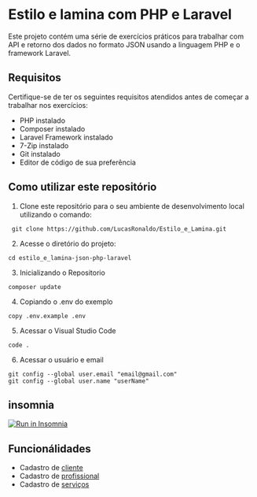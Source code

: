 # Estilo e lamina com PHP e Laravel
Este projeto contém uma série de exercícios práticos para trabalhar com API e retorno dos dados no formato JSON usando a linguagem PHP e o framework Laravel.

## Requisitos
Certifique-se de ter os seguintes requisitos atendidos antes de começar a trabalhar nos exercícios:

- PHP instalado
- Composer instalado
- Laravel Framework instalado
- 7-Zip instalado
- Git instalado
- Editor de código de sua preferência

## Como utilizar este repositório

1. Clone este repositório para o seu ambiente de desenvolvimento local utilizando o comando:
```
 git clone https://github.com/LucasRonaldo/Estilo_e_Lamina.git
 ```
2. Acesse o diretório do projeto:
```
cd estilo_e_lamina-json-php-laravel
```
3. Inicializando o Repositorio
```
composer update
```
4. Copiando o .env do exemplo
```
copy .env.example .env
```
5. Acessar o Visual Studio Code
```
code .
```
6. Acessar o usuário e email
```
git config --global user.email "email@gmail.com"
git config --global user.name "userName"
```
## insomnia
<a href="https://insomnia.rest/run/?label=Estilo%20e%20Lamina&uri=%7B%22_type%22%3A%22export%22%2C%22__export_format%22%3A4%2C%22__export_date%22%3A%222023-09-14T18%3A36%3A28.151Z%22%2C%22__export_source%22%3A%22insomnia.desktop.app%3Av2022.7.5%22%2C%22resources%22%3A%5B%7B%22_id%22%3A%22req_643569000f7e46a8a79b33af5749b5a9%22%2C%22parentId%22%3A%22wrk_92e863e4021049178340991bd9cdc9ef%22%2C%22modified%22%3A1674483403831%2C%22created%22%3A1674483403831%2C%22url%22%3A%22%22%2C%22name%22%3A%22New%20Request%22%2C%22description%22%3A%22%22%2C%22method%22%3A%22GET%22%2C%22body%22%3A%7B%7D%2C%22parameters%22%3A%5B%5D%2C%22headers%22%3A%5B%5D%2C%22authentication%22%3A%7B%7D%2C%22metaSortKey%22%3A-1674483403831%2C%22isPrivate%22%3Afalse%2C%22settingStoreCookies%22%3Atrue%2C%22settingSendCookies%22%3Atrue%2C%22settingDisableRenderRequestBody%22%3Afalse%2C%22settingEncodeUrl%22%3Atrue%2C%22settingRebuildPath%22%3Atrue%2C%22settingFollowRedirects%22%3A%22global%22%2C%22_type%22%3A%22request%22%7D%2C%7B%22_id%22%3A%22wrk_92e863e4021049178340991bd9cdc9ef%22%2C%22parentId%22%3Anull%2C%22modified%22%3A1674483403822%2C%22created%22%3A1674483403822%2C%22name%22%3A%22New%20Document%22%2C%22description%22%3A%22%22%2C%22scope%22%3A%22design%22%2C%22_type%22%3A%22workspace%22%7D%2C%7B%22_id%22%3A%22req_ed1b09434ce345e0aca534898ea2900e%22%2C%22parentId%22%3A%22wrk_1e5ba0f0bea14eb590e5d71691223a22%22%2C%22modified%22%3A1694710645775%2C%22created%22%3A1693324488101%2C%22url%22%3A%22http%3A%2F%2F127.0.0.1%3A8000%2Fapi%2Fstore%22%2C%22name%22%3A%22New%20Request%22%2C%22description%22%3A%22%22%2C%22method%22%3A%22POST%22%2C%22body%22%3A%7B%22mimeType%22%3A%22application%2Fjson%22%2C%22text%22%3A%22%7B%5Cn%5Ct%20%20%5C%22nome%5C%22%3A%20%5C%22Cabelo%5C%22%2C%20%5Cn%5Ct%20%20%5C%22descricao%5C%22%3A%20%5C%22Alinhamento%20de%20Cabelo%5C%22%2C%20%5Cn%5Ct%20%20%5C%22duracao%5C%22%3A%2030%2C%20%5Cn%5Ct%20%20%5C%22preco%5C%22%3A%2090%5Cn%7D%22%7D%2C%22parameters%22%3A%5B%5D%2C%22headers%22%3A%5B%7B%22name%22%3A%22Content-Type%22%2C%22value%22%3A%22application%2Fjson%22%7D%2C%7B%22name%22%3A%22User-Agent%22%2C%22value%22%3A%22Insomnia%2F2023.5.5%22%7D%5D%2C%22authentication%22%3A%7B%7D%2C%22metaSortKey%22%3A-1693324488101%2C%22isPrivate%22%3Afalse%2C%22settingStoreCookies%22%3Atrue%2C%22settingSendCookies%22%3Atrue%2C%22settingDisableRenderRequestBody%22%3Afalse%2C%22settingEncodeUrl%22%3Atrue%2C%22settingRebuildPath%22%3Atrue%2C%22settingFollowRedirects%22%3A%22global%22%2C%22_type%22%3A%22request%22%7D%2C%7B%22_id%22%3A%22wrk_1e5ba0f0bea14eb590e5d71691223a22%22%2C%22parentId%22%3Anull%2C%22modified%22%3A1693324483397%2C%22created%22%3A1693324483397%2C%22name%22%3A%22projeto-bd%22%2C%22description%22%3A%22%22%2C%22scope%22%3A%22collection%22%2C%22_type%22%3A%22workspace%22%7D%2C%7B%22_id%22%3A%22req_6e934c4135914b3e92d73eb34de9bb4b%22%2C%22parentId%22%3A%22wrk_1e5ba0f0bea14eb590e5d71691223a22%22%2C%22modified%22%3A1694710734767%2C%22created%22%3A1693326300173%2C%22url%22%3A%22http%3A%2F%2F127.0.0.1%3A8000%2Fapi%2Ffind%2F3%22%2C%22name%22%3A%22Pesquisando%20pro%20ID%22%2C%22description%22%3A%22%22%2C%22method%22%3A%22GET%22%2C%22body%22%3A%7B%7D%2C%22parameters%22%3A%5B%5D%2C%22headers%22%3A%5B%5D%2C%22authentication%22%3A%7B%7D%2C%22metaSortKey%22%3A-1693326300173%2C%22isPrivate%22%3Afalse%2C%22settingStoreCookies%22%3Atrue%2C%22settingSendCookies%22%3Atrue%2C%22settingDisableRenderRequestBody%22%3Afalse%2C%22settingEncodeUrl%22%3Atrue%2C%22settingRebuildPath%22%3Atrue%2C%22settingFollowRedirects%22%3A%22global%22%2C%22_type%22%3A%22request%22%7D%2C%7B%22_id%22%3A%22req_b06f442fb5be4d7bbe1e1e2d4ac1e727%22%2C%22parentId%22%3A%22wrk_1e5ba0f0bea14eb590e5d71691223a22%22%2C%22modified%22%3A1693333169201%2C%22created%22%3A1693329631217%2C%22url%22%3A%22http%3A%2F%2F127.0.0.1%3A8000%2Fapi%2Fall%22%2C%22name%22%3A%22Pesquisando%20todos%20os%20cadastros%22%2C%22description%22%3A%22%22%2C%22method%22%3A%22GET%22%2C%22body%22%3A%7B%7D%2C%22parameters%22%3A%5B%5D%2C%22headers%22%3A%5B%5D%2C%22authentication%22%3A%7B%7D%2C%22metaSortKey%22%3A-1693329631217%2C%22isPrivate%22%3Afalse%2C%22settingStoreCookies%22%3Atrue%2C%22settingSendCookies%22%3Atrue%2C%22settingDisableRenderRequestBody%22%3Afalse%2C%22settingEncodeUrl%22%3Atrue%2C%22settingRebuildPath%22%3Atrue%2C%22settingFollowRedirects%22%3A%22global%22%2C%22_type%22%3A%22request%22%7D%2C%7B%22_id%22%3A%22req_e3651058fab346ea9b7543b50e66c52e%22%2C%22parentId%22%3A%22wrk_1e5ba0f0bea14eb590e5d71691223a22%22%2C%22modified%22%3A1694710749292%2C%22created%22%3A1693332384590%2C%22url%22%3A%22http%3A%2F%2F127.0.0.1%3A8000%2Fapi%2Fnome%22%2C%22name%22%3A%22New%20Request%22%2C%22description%22%3A%22%22%2C%22method%22%3A%22POST%22%2C%22body%22%3A%7B%22mimeType%22%3A%22application%2Fjson%22%2C%22text%22%3A%22%7B%5Cn%5Ct%5C%22nome%5C%22%3A%20%5C%22Barba%5C%22%5Cn%7D%22%7D%2C%22parameters%22%3A%5B%5D%2C%22headers%22%3A%5B%7B%22name%22%3A%22Content-Type%22%2C%22value%22%3A%22application%2Fjson%22%7D%5D%2C%22authentication%22%3A%7B%7D%2C%22metaSortKey%22%3A-1693332384590%2C%22isPrivate%22%3Afalse%2C%22settingStoreCookies%22%3Atrue%2C%22settingSendCookies%22%3Atrue%2C%22settingDisableRenderRequestBody%22%3Afalse%2C%22settingEncodeUrl%22%3Atrue%2C%22settingRebuildPath%22%3Atrue%2C%22settingFollowRedirects%22%3A%22global%22%2C%22_type%22%3A%22request%22%7D%2C%7B%22_id%22%3A%22req_ce2dd5602d06459fb7feb3456eba7d10%22%2C%22parentId%22%3A%22wrk_1e5ba0f0bea14eb590e5d71691223a22%22%2C%22modified%22%3A1694710829562%2C%22created%22%3A1693932561213%2C%22url%22%3A%22http%3A%2F%2F127.0.0.1%3A8000%2Fapi%2Fdelete%2F2%22%2C%22name%22%3A%22New%20Request%22%2C%22description%22%3A%22%22%2C%22method%22%3A%22DELETE%22%2C%22body%22%3A%7B%7D%2C%22parameters%22%3A%5B%5D%2C%22headers%22%3A%5B%5D%2C%22authentication%22%3A%7B%7D%2C%22metaSortKey%22%3A-1693932561213%2C%22isPrivate%22%3Afalse%2C%22settingStoreCookies%22%3Atrue%2C%22settingSendCookies%22%3Atrue%2C%22settingDisableRenderRequestBody%22%3Afalse%2C%22settingEncodeUrl%22%3Atrue%2C%22settingRebuildPath%22%3Atrue%2C%22settingFollowRedirects%22%3A%22global%22%2C%22_type%22%3A%22request%22%7D%2C%7B%22_id%22%3A%22req_796cad5b1da44661b77fbb6df7edfef0%22%2C%22parentId%22%3A%22wrk_1e5ba0f0bea14eb590e5d71691223a22%22%2C%22modified%22%3A1694710885193%2C%22created%22%3A1693933689318%2C%22url%22%3A%22http%3A%2F%2F127.0.0.1%3A8000%2Fapi%2Fupdate%22%2C%22name%22%3A%22New%20Request%22%2C%22description%22%3A%22%22%2C%22method%22%3A%22PUT%22%2C%22body%22%3A%7B%22mimeType%22%3A%22application%2Fjson%22%2C%22text%22%3A%22%7B%5Cn%5Ct%5Cn%5Ct%5C%22id%5C%22%3A%203%2C%5Cn%5Ct%5C%22nome%5C%22%3A%20%5C%22Barba%5C%22%2C%20%5Cn%5Ct%20%20%5C%22descricao%5C%22%3A%20%5C%22cortando%20o%20butico%20do%20rafa%5C%22%2C%20%5Cn%5Ct%20%20%5C%22duracao%5C%22%3A%2030%2C%20%5Cn%5Ct%20%20%5C%22preco%5C%22%3A%20900%5Cn%7D%22%7D%2C%22parameters%22%3A%5B%5D%2C%22headers%22%3A%5B%7B%22name%22%3A%22Content-Type%22%2C%22value%22%3A%22application%2Fjson%22%7D%5D%2C%22authentication%22%3A%7B%7D%2C%22metaSortKey%22%3A-1693933689318%2C%22isPrivate%22%3Afalse%2C%22settingStoreCookies%22%3Atrue%2C%22settingSendCookies%22%3Atrue%2C%22settingDisableRenderRequestBody%22%3Afalse%2C%22settingEncodeUrl%22%3Atrue%2C%22settingRebuildPath%22%3Atrue%2C%22settingFollowRedirects%22%3A%22global%22%2C%22_type%22%3A%22request%22%7D%2C%7B%22_id%22%3A%22env_345c9bd1a2912c8ecdd515437a154274cef216ec%22%2C%22parentId%22%3A%22wrk_92e863e4021049178340991bd9cdc9ef%22%2C%22modified%22%3A1674483403826%2C%22created%22%3A1674483403826%2C%22name%22%3A%22Base%20Environment%22%2C%22data%22%3A%7B%7D%2C%22dataPropertyOrder%22%3Anull%2C%22color%22%3Anull%2C%22isPrivate%22%3Afalse%2C%22metaSortKey%22%3A1674483403826%2C%22_type%22%3A%22environment%22%7D%2C%7B%22_id%22%3A%22jar_345c9bd1a2912c8ecdd515437a154274cef216ec%22%2C%22parentId%22%3A%22wrk_92e863e4021049178340991bd9cdc9ef%22%2C%22modified%22%3A1674483403827%2C%22created%22%3A1674483403827%2C%22name%22%3A%22Default%20Jar%22%2C%22cookies%22%3A%5B%5D%2C%22_type%22%3A%22cookie_jar%22%7D%2C%7B%22_id%22%3A%22spc_3f78eb2013b94aaf81b3cf226fcc46ae%22%2C%22parentId%22%3A%22wrk_92e863e4021049178340991bd9cdc9ef%22%2C%22modified%22%3A1693930422719%2C%22created%22%3A1674483403822%2C%22fileName%22%3A%22New%20Document%22%2C%22contents%22%3A%22%22%2C%22contentType%22%3A%22yaml%22%2C%22_type%22%3A%22api_spec%22%7D%2C%7B%22_id%22%3A%22uts_1380377451c2487d95e3939bbc8a822b%22%2C%22parentId%22%3A%22wrk_92e863e4021049178340991bd9cdc9ef%22%2C%22modified%22%3A1674483403833%2C%22created%22%3A1674483403833%2C%22name%22%3A%22Example%20Test%20Suite%22%2C%22_type%22%3A%22unit_test_suite%22%7D%2C%7B%22_id%22%3A%22env_298336aaf6779e65c61426dbbd579c8ea0276d30%22%2C%22parentId%22%3A%22wrk_1e5ba0f0bea14eb590e5d71691223a22%22%2C%22modified%22%3A1693324483402%2C%22created%22%3A1693324483402%2C%22name%22%3A%22Base%20Environment%22%2C%22data%22%3A%7B%7D%2C%22dataPropertyOrder%22%3Anull%2C%22color%22%3Anull%2C%22isPrivate%22%3Afalse%2C%22metaSortKey%22%3A1693324483402%2C%22_type%22%3A%22environment%22%7D%2C%7B%22_id%22%3A%22jar_298336aaf6779e65c61426dbbd579c8ea0276d30%22%2C%22parentId%22%3A%22wrk_1e5ba0f0bea14eb590e5d71691223a22%22%2C%22modified%22%3A1693324483404%2C%22created%22%3A1693324483404%2C%22name%22%3A%22Default%20Jar%22%2C%22cookies%22%3A%5B%5D%2C%22_type%22%3A%22cookie_jar%22%7D%2C%7B%22_id%22%3A%22spc_031440b0099044ed85f75cfdb06417b2%22%2C%22parentId%22%3A%22wrk_1e5ba0f0bea14eb590e5d71691223a22%22%2C%22modified%22%3A1693324918007%2C%22created%22%3A1693324918007%2C%22fileName%22%3A%22projeto-bd%22%2C%22contents%22%3A%22%22%2C%22contentType%22%3A%22yaml%22%2C%22_type%22%3A%22api_spec%22%7D%5D%7D" target="_blank"><img src="https://insomnia.rest/images/run.svg" alt="Run in Insomnia"></a>

## Funcionálidades

* Cadastro de [cliente](cliente.md)
* Cadastro de [profissional](profissional.md)
* Cadastro de [serviços](servico.md)
